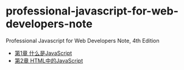 # professional-javascript-for-web-developers-note
Professional Javascript for Web Developers Note, 4th Edition
- [第1章 什么是JavaScript](什么是JavaScript.md)
- [第2章 HTML中的JavaScript](HTML中的JavaScript.md)
